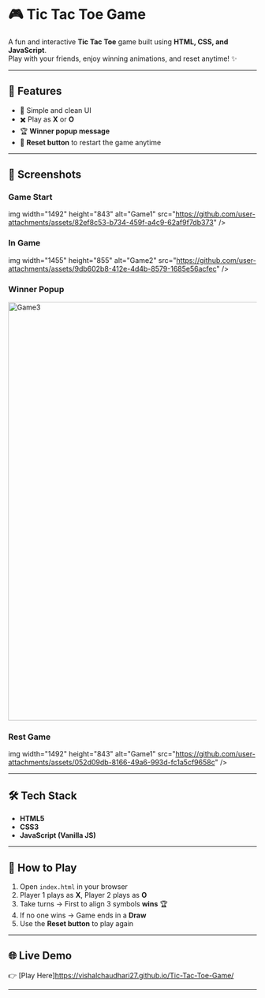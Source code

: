# 🎮 Tic Tac Toe Game

A fun and interactive **Tic Tac Toe** game built using **HTML, CSS, and JavaScript**.  
Play with your friends, enjoy winning animations, and reset anytime! ✨  

---

## 🚀 Features
- 🎨 Simple and clean UI  
- ✖️ Play as **X** or **O**  
- 🏆 **Winner popup message**   
- 🔄 **Reset button** to restart the game anytime  

---

## 📸 Screenshots

### Game Start
img width="1492" height="843" alt="Game1" src="https://github.com/user-attachments/assets/82ef8c53-b734-459f-a4c9-62af9f7db373" />

### In Game
img width="1455" height="855" alt="Game2" src="https://github.com/user-attachments/assets/9db602b8-412e-4d4b-8579-1685e56acfec" />

### Winner Popup
<img width="1436" height="848" alt="Game3" src="https://github.com/user-attachments/assets/5d3a2255-527f-4673-8220-91f5a77e75c8" />


### Rest Game
img width="1492" height="843" alt="Game1" src="https://github.com/user-attachments/assets/052d09db-8166-49a6-993d-fc1a5cf9658c" />

---

## 🛠️ Tech Stack
- **HTML5**  
- **CSS3**  
- **JavaScript (Vanilla JS)**  

---

## 🎯 How to Play
1. Open `index.html` in your browser  
2. Player 1 plays as **X**, Player 2 plays as **O**  
3. Take turns → First to align 3 symbols **wins** 🏆  
4. If no one wins → Game ends in a **Draw**  
5. Use the **Reset button** to play again  

---

## 🌐 Live Demo
👉 [Play Here]https://vishalchaudhari27.github.io/Tic-Tac-Toe-Game/  

---
